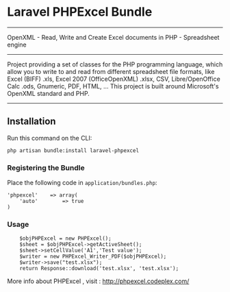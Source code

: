 # Laravel PHPExcel Bundle

---

OpenXML - Read, Write and Create Excel documents in PHP - Spreadsheet engine

---

Project providing a set of classes for the PHP programming language, which allow you to write to and read from different spreadsheet file formats, like Excel (BIFF) .xls, Excel 2007 (OfficeOpenXML) .xlsx, CSV, Libre/OpenOffice Calc .ods, Gnumeric, PDF, HTML, ... This project is built around Microsoft's OpenXML standard and PHP.

---

## Installation

Run this command on the CLI:

    php artisan bundle:install laravel-phpexcel

### Registering the Bundle

Place the following code in ``application/bundles.php``:


    'phpexcel'    => array(
        'auto'        => true
    )


### Usage ####

		$objPHPExcel = new PHPExcel();
		$sheet = $objPHPExcel->getActiveSheet();
		$sheet->setCellValue('A1','Test value');
		$writer = new PHPExcel_Writer_PDF($objPHPExcel);
		$writer->save("test.xlsx");
		return Response::download('test.xlsx', 'test.xlsx');


More info about PHPExcel , visit : http://phpexcel.codeplex.com/

